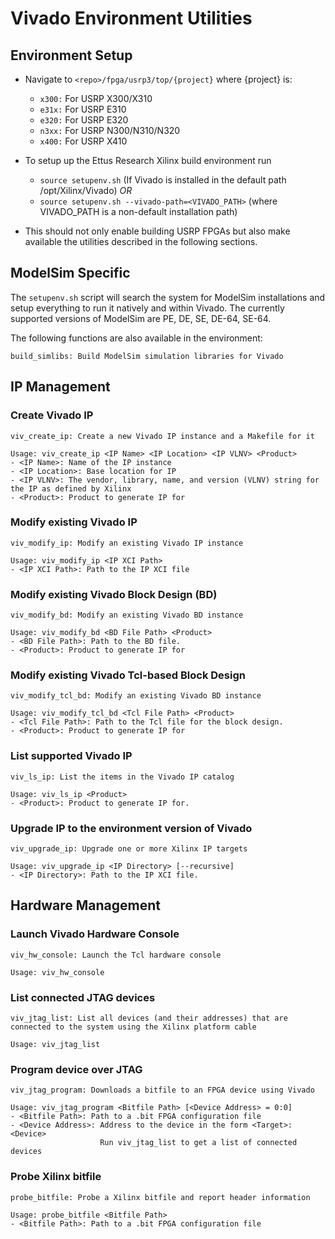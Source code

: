 # Vivado Environment Utilities

## Environment Setup

- Navigate to `<repo>/fpga/usrp3/top/{project}` where {project} is:
  + `x300:` For USRP X300/X310
  + `e31x:` For USRP E310
  + `e320:` For USRP E320
  + `n3xx:` For USRP N300/N310/N320
  + `x400:` For USRP X410

- To setup up the Ettus Research Xilinx build environment run
  + `source setupenv.sh` (If Vivado is installed in the default path /opt/Xilinx/Vivado) _OR_
  + `source setupenv.sh --vivado-path=<VIVADO_PATH>` (where VIVADO_PATH is a non-default installation path)

- This should not only enable building USRP FPGAs but also make available the
  utilities described in the following sections.

## ModelSim Specific

The `setupenv.sh` script will search the system for ModelSim installations and setup everything to run it natively and
within Vivado. The currently supported versions of ModelSim are PE, DE, SE, DE-64, SE-64.

The following functions are also available in the environment:

    build_simlibs: Build ModelSim simulation libraries for Vivado

## IP Management

### Create Vivado IP

    viv_create_ip: Create a new Vivado IP instance and a Makefile for it

    Usage: viv_create_ip <IP Name> <IP Location> <IP VLNV> <Product>
    - <IP Name>: Name of the IP instance
    - <IP Location>: Base location for IP
    - <IP VLNV>: The vendor, library, name, and version (VLNV) string for the IP as defined by Xilinx
    - <Product>: Product to generate IP for

### Modify existing Vivado IP

    viv_modify_ip: Modify an existing Vivado IP instance

    Usage: viv_modify_ip <IP XCI Path>
    - <IP XCI Path>: Path to the IP XCI file

### Modify existing Vivado Block Design (BD)

    viv_modify_bd: Modify an existing Vivado BD instance

    Usage: viv_modify_bd <BD File Path> <Product>
    - <BD File Path>: Path to the BD file.
    - <Product>: Product to generate IP for

### Modify existing Vivado Tcl-based Block Design

    viv_modify_tcl_bd: Modify an existing Vivado BD instance

    Usage: viv_modify_tcl_bd <Tcl File Path> <Product>
    - <Tcl File Path>: Path to the Tcl file for the block design.
    - <Product>: Product to generate IP for

### List supported Vivado IP

    viv_ls_ip: List the items in the Vivado IP catalog

    Usage: viv_ls_ip <Product>
    - <Product>: Product to generate IP for.

### Upgrade IP to the environment version of Vivado

    viv_upgrade_ip: Upgrade one or more Xilinx IP targets

    Usage: viv_upgrade_ip <IP Directory> [--recursive]
    - <IP Directory>: Path to the IP XCI file.

## Hardware Management

### Launch Vivado Hardware Console

    viv_hw_console: Launch the Tcl hardware console

    Usage: viv_hw_console

### List connected JTAG devices

    viv_jtag_list: List all devices (and their addresses) that are connected to the system using the Xilinx platform cable

    Usage: viv_jtag_list

### Program device over JTAG

    viv_jtag_program: Downloads a bitfile to an FPGA device using Vivado

    Usage: viv_jtag_program <Bitfile Path> [<Device Address> = 0:0]
    - <Bitfile Path>: Path to a .bit FPGA configuration file
    - <Device Address>: Address to the device in the form <Target>:<Device>
                        Run viv_jtag_list to get a list of connected devices

### Probe Xilinx bitfile

    probe_bitfile: Probe a Xilinx bitfile and report header information

    Usage: probe_bitfile <Bitfile Path>
    - <Bitfile Path>: Path to a .bit FPGA configuration file
